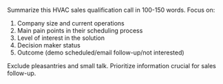 Summarize this HVAC sales qualification call in 100-150 words. Focus on:

1. Company size and current operations
2. Main pain points in their scheduling process
3. Level of interest in the solution
4. Decision maker status
5. Outcome (demo scheduled/email follow-up/not interested)

Exclude pleasantries and small talk. Prioritize information crucial for sales follow-up.